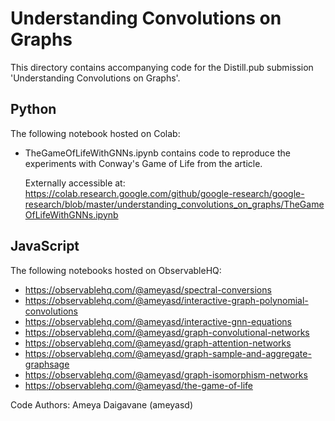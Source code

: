 # Understanding Convolutions on Graphs

This directory contains accompanying code for the Distill.pub submission
'Understanding Convolutions on Graphs'.

## Python
The following notebook hosted on Colab:
* TheGameOfLifeWithGNNs.ipynb contains code to reproduce the experiments
  with Conway's Game of Life from the article.

  Externally accessible at:
  https://colab.research.google.com/github/google-research/google-research/blob/master/understanding_convolutions_on_graphs/TheGameOfLifeWithGNNs.ipynb

## JavaScript
The following notebooks hosted on ObservableHQ:
* https://observablehq.com/@ameyasd/spectral-conversions
* https://observablehq.com/@ameyasd/interactive-graph-polynomial-convolutions
* https://observablehq.com/@ameyasd/interactive-gnn-equations
* https://observablehq.com/@ameyasd/graph-convolutional-networks
* https://observablehq.com/@ameyasd/graph-attention-networks
* https://observablehq.com/@ameyasd/graph-sample-and-aggregate-graphsage
* https://observablehq.com/@ameyasd/graph-isomorphism-networks
* https://observablehq.com/@ameyasd/the-game-of-life

Code Authors:
Ameya Daigavane (ameyasd)

